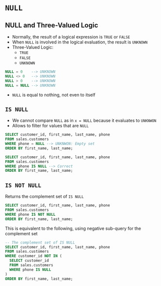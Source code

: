 # `NULL`

## NULL and Three-Valued Logic

- Normally, the result of a logical expression is `TRUE` or `FALSE`
- When `NULL` is involved in the logical evaluation, the result is `UNKNOWN`
- Three-Valued Logic:
  - `TRUE`
  - `FALSE`
  - `UNKNOWN`

```sql
NULL = 0    --> UNKNOWN
NULL <> 0   --> UNKNOWN
NULL > 0    --> UNKNOWN
NULL = NULL --> UNKNOWN
```

- `NULL` is equal to nothing, not even to itself

## `IS NULL`

- We cannot compare `NULL` as in `x = NULL` because it evaluates to `UNKNWON`
- Allows to filter for values that are `NULL`

```sql
SELECT customer_id, first_name, last_name, phone
FROM sales.customers
WHERE phone = NULL --> UNKNWON: Empty set
ORDER BY first_name, last_name;
```

```sql
SELECT customer_id, first_name, last_name, phone
FROM sales.customers
WHERE phone IS NULL --> Correct
ORDER BY first_name, last_name;
```

## `IS NOT NULL`

Returns the complement set of `IS NULL`

```sql
SELECT customer_id, first_name, last_name, phone
FROM sales.customers
WHERE phone IS NOT NULL
ORDER BY first_name, last_name;
```

This is equivalent to the following, using negative sub-query for the complement set

```sql
-- The complement set of IS NULL
SELECT customer_id, first_name, last_name, phone
FROM sales.customers
WHERE customer_id NOT IN (
  SELECT customer_id
  FROM sales.customers
  WHERE phone IS NULL
)
ORDER BY first_name, last_name;
```
